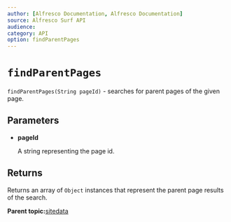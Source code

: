```yaml
---
author: [Alfresco Documentation, Alfresco Documentation]
source: Alfresco Surf API
audience: 
category: API
option: findParentPages
---
```


# `findParentPages`

`findParentPages(String pageId)` - searches for parent pages of the given page.

## Parameters

-   **pageId**

    A string representing the page id.


## Returns

Returns an array of `Object` instances that represent the parent page results of the search.

**Parent topic:**[sitedata](../references/APISurf-sitedata.md)

